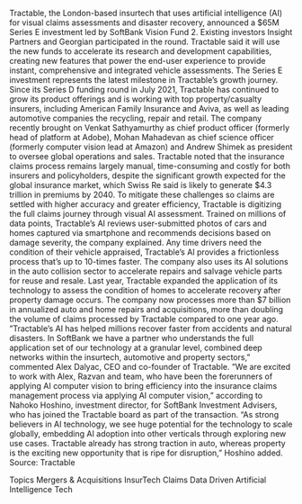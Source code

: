 ⁠Tractable, the London-based insurtech that uses artificial intelligence (AI) for visual claims assessments and disaster recovery, announced a $65M Series E investment led by SoftBank Vision Fund 2.
Existing investors Insight Partners and Georgian participated in the round. Tractable said it will use the new funds to accelerate its research and development capabilities, creating new features that power the end-user experience to provide instant, comprehensive and integrated vehicle assessments.
The Series E investment represents the latest milestone in Tractable’s growth journey. ⁠Since its Series D funding round in July 2021, Tractable has continued to grow its product offerings and is working with top property/casualty insurers, including American Family Insurance and Aviva, as well as leading automotive companies the recycling, repair and retail.
The company recently brought on Venkat Sathyamurthy as chief product officer (formerly head of platform at Adobe), Mohan Mahadevan as chief science officer (formerly computer vision lead at Amazon) and Andrew Shimek as president to oversee global operations and sales.
Tractable noted that the insurance claims process remains largely manual, time-consuming and costly for both insurers and policyholders, despite the significant growth expected for the global insurance market, which Swiss Re said is likely to generate $4.3 trillion in premiums by 2040. To mitigate these challenges so claims are settled with higher accuracy and greater efficiency, Tractable is digitizing the full claims journey through visual AI assessment.
Trained on millions of data points, Tractable’s AI reviews user-submitted photos of cars and homes captured via smartphone and recommends decisions based on damage severity, the company explained.
Any time drivers need the condition of their vehicle appraised, Tractable’s AI provides a frictionless process that’s up to 10-times faster. The company also uses its AI solutions in the auto collision sector to accelerate repairs and salvage vehicle parts for reuse and resale. Last year, Tractable expanded the application of its technology to assess the condition of homes to accelerate recovery after property damage occurs.
The company now processes more than $7 billion in annualized auto and home repairs and acquisitions, more than doubling the volume of claims processed by Tractable compared to one year ago.
⁠”Tractable’s AI has helped millions recover faster from accidents and natural disasters. In SoftBank we have a partner who understands the full application set of our technology at a granular level, combined deep networks within the insurtech, automotive and property sectors,” commented Alex Dalyac, CEO and co-founder of Tractable.
⁠”We are excited to work with Alex, Razvan and team, who have been the forerunners of applying AI computer vision to bring efficiency into the insurance claims management process via applying AI computer vision,” according to Nahoko Hoshino, investment director, for SoftBank Investment Advisers, who has joined the Tractable board as part of the transaction.
“As strong believers in AI technology, we see huge potential for the technology to scale globally, embedding AI adoption into other verticals through exploring new use cases. Tractable already has strong traction in auto, whereas property is the exciting new opportunity that is ripe for disruption,” Hoshino added.
Source: Tractable

Topics
Mergers & Acquisitions
InsurTech
Claims
Data Driven
Artificial Intelligence
Tech
